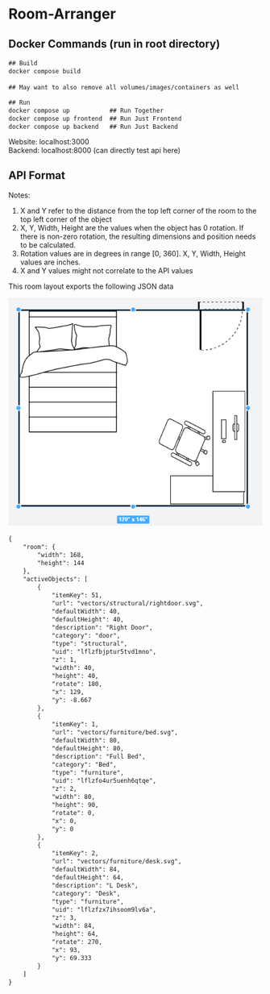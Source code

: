 # Room-Arranger

## Docker Commands (run in root directory)

```
## Build
docker compose build

## May want to also remove all volumes/images/containers as well
```

```
## Run
docker compose up           ## Run Together
docker compose up frontend  ## Run Just Frontend 
docker compose up backend   ## Run Just Backend
```

Website: localhost:3000   
Backend: localhost:8000 (can directly test api here)   

## API Format

Notes: 
1. X and Y refer to the distance from the top left corner of the room to the top left corner of the object
2. X, Y, Width, Height are the values when the object has 0 rotation. If there is non-zero rotation, the resulting dimensions and position needs to be calculated.
3. Rotation values are in degrees in range [0, 360]. X, Y, Width, Height values are inches.
4. X and Y values might not correlate to the API values

This room layout exports the following JSON data

![Api Example](api-example.png "Api Example")

```
{
    "room": {
        "width": 168,
        "height": 144
    },
    "activeObjects": [
        {
            "itemKey": 51,
            "url": "vectors/structural/rightdoor.svg",
            "defaultWidth": 40,
            "defaultHeight": 40,
            "description": "Right Door",
            "category": "door",
            "type": "structural",
            "uid": "lflzfbjptur5tvd1mno",
            "z": 1,
            "width": 40,
            "height": 40,
            "rotate": 180,
            "x": 129,
            "y": -8.667
        },
        {
            "itemKey": 1,
            "url": "vectors/furniture/bed.svg",
            "defaultWidth": 80,
            "defaultHeight": 80,
            "description": "Full Bed",
            "category": "Bed",
            "type": "furniture",
            "uid": "lflzfo4ur5uenh6qtqe",
            "z": 2,
            "width": 80,
            "height": 90,
            "rotate": 0,
            "x": 0,
            "y": 0
        },
        {
            "itemKey": 2,
            "url": "vectors/furniture/desk.svg",
            "defaultWidth": 84,
            "defaultHeight": 64,
            "description": "L Desk",
            "category": "Desk",
            "type": "furniture",
            "uid": "lflzfzx7ihsoom9lv6a",
            "z": 3,
            "width": 84,
            "height": 64,
            "rotate": 270,
            "x": 93,
            "y": 69.333
        }
    ]
}
```